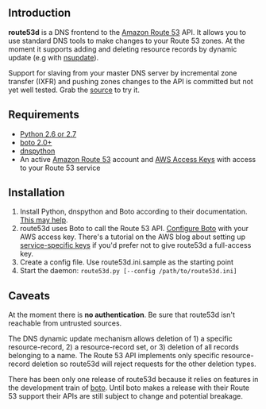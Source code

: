 ## Introduction ##

**route53d** is a DNS frontend to the [Amazon Route 53](http://aws.amazon.com/route53/) API. It allows you to use standard DNS tools to make changes to your Route 53 zones. At the moment it supports adding and deleting resource records by dynamic update (e.g with [nsupdate](http://www.oreillynet.com/linux/cmd/cmd.csp?path=n/nsupdate)).

Support for slaving from your master DNS server by incremental zone transfer (IXFR) and pushing zones changes to the API is committed but not yet well tested. Grab the [source](http://code.google.com/p/route53d/source/browse/) to try it.

## Requirements ##

  * [Python 2.6 or 2.7](http://www.python.org/)
  * [boto 2.0+](https://github.com/boto/boto)
  * [dnspython](http://www.dnspython.org/)
  * An active [Amazon Route 53](http://aws.amazon.com/route53/) account and [AWS Access Keys](http://aws.amazon.com/iam/faqs/) with access to your Route 53 service

## Installation ##

  1. Install Python, dnspython and Boto according to their documentation. [This may help](http://aws.amazon.com/articles/3998).
  1. route53d uses Boto to call the Route 53 API. [Configure Boto](http://code.google.com/p/boto/wiki/BotoConfig) with your AWS access key. There's a tutorial on the AWS blog about setting up [service-specific keys](http://aws.typepad.com/aws/2010/12/dns30-a-visual-tool-for-amazon-route-53.html) if you'd prefer not to give route53d a full-access key.
  1. Create a config file. Use route53d.ini.sample as the starting point
  1. Start the daemon: `route53d.py [--config /path/to/route53d.ini]`

## Caveats ##

At the moment there is **no authentication**. Be sure that route53d isn't reachable from untrusted sources.

The DNS dynamic update mechanism allows deletion of 1) a specific resource-record, 2) a resource-record set, or 3) deletion of all records belonging to a name. The Route 53 API implements only specific resource-record deletion so route53d will reject requests for the other deletion types.

There has been only one release of route53d because it relies on features in the development train of [boto](https://github.com/boto/boto). Until boto makes a release with their Route 53 support their APIs are still subject to change and potential breakage.